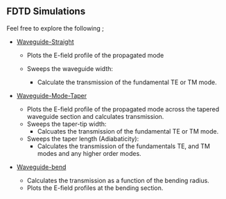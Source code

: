 ## FDTD Simulations

Feel free to explore the following ;

- [Waveguide-Straight](waveguide-straight)
  
  - Plots the E-field profile of the propagated mode
  
  - Sweeps the waveguide width:
    
    - Calculate the transmission of the fundamental TE or TM mode.
- [Waveguide-Mode-Taper](waveguide-straight)
  - Plots the E-field profile of the propagated mode across the tapered waveguide section and calculates transmission.
  - Sweeps the taper-tip width:
    - Calcuates the transmission of the fundamental TE or TM mode.
  - Sweeps the taper length (Adiabaticity):
    - Calculates the transmission of the fundamentals TE, and TM modes and any higher order modes.
    
- [Waveguide-bend](waveguide-bend)
  - Calculates the transmission as a function of the bending radius.
  - Plots the E-field profiles at the bending section.

      
      
